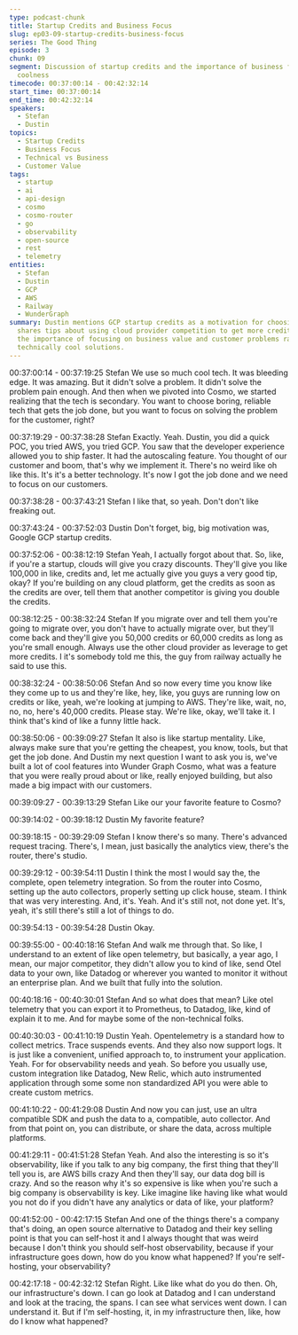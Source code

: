 ```yaml
---
type: podcast-chunk
title: Startup Credits and Business Focus
slug: ep03-09-startup-credits-business-focus
series: The Good Thing
episode: 3
chunk: 09
segment: Discussion of startup credits and the importance of business focus over technical
  coolness
timecode: 00:37:00:14 - 00:42:32:14
start_time: 00:37:00:14
end_time: 00:42:32:14
speakers:
  - Stefan
  - Dustin
topics:
  - Startup Credits
  - Business Focus
  - Technical vs Business
  - Customer Value
tags:
  - startup
  - ai
  - api-design
  - cosmo
  - cosmo-router
  - go
  - observability
  - open-source
  - rest
  - telemetry
entities:
  - Stefan
  - Dustin
  - GCP
  - AWS
  - Railway
  - WunderGraph
summary: Dustin mentions GCP startup credits as a motivation for choosing GCP. Stefan
  shares tips about using cloud provider competition to get more credits and discusses
  the importance of focusing on business value and customer problems rather than building
  technically cool solutions.
---
```


00:37:00:14 - 00:37:19:25
Stefan
We use so much cool tech. It was bleeding edge. It was amazing. But it didn't solve a problem.
It didn't solve the problem pain enough. And then when we pivoted into Cosmo, we started
realizing that the tech is secondary. You want to choose boring, reliable tech that gets the job
done, but you want to focus on solving the problem for the customer, right?

00:37:19:29 - 00:37:38:28
Stefan
Exactly. Yeah. Dustin, you did a quick POC, you tried AWS, you tried GCP. You saw that the
developer experience allowed you to ship faster. It had the autoscaling feature. You thought of
our customer and boom, that's why we implement it. There's no weird like oh like this. It's it's a
better technology. It's now I got the job done and we need to focus on our customers.

00:37:38:28 - 00:37:43:21
Stefan
I like that, so yeah. Don't don't like freaking out.

00:37:43:24 - 00:37:52:03
Dustin
Don't forget, big, big motivation was, Google GCP startup credits.

00:37:52:06 - 00:38:12:19
Stefan
Yeah, I actually forgot about that. So, like, if you're a startup, clouds will give you crazy
discounts. They'll give you like 100,000 in like, credits and, let me actually give you guys a very
good tip, okay? If you're building on any cloud platform, get the credits as soon as the credits
are over, tell them that another competitor is giving you double the credits.

00:38:12:25 - 00:38:32:24
Stefan
If you migrate over and tell them you're going to migrate over, you don't have to actually migrate
over, but they'll come back and they'll give you 50,000 credits or 60,000 credits as long as
you're small enough. Always use the other cloud provider as leverage to get more credits. I it's
somebody told me this, the guy from railway actually he said to use this.

00:38:32:24 - 00:38:50:06
Stefan
And so now every time you know like they come up to us and they're like, hey, like, you guys are
running low on credits or like, yeah, we're looking at jumping to AWS. They're like, wait, no, no,
no, here's 40,000 credits. Please stay. We're like, okay, we'll take it. I think that's kind of like a
funny little hack.

00:38:50:06 - 00:39:09:27
Stefan
It also is like startup mentality. Like, always make sure that you're getting the cheapest, you
know, tools, but that get the job done. And Dustin my next question I want to ask you is, we've
built a lot of cool features into Wunder Graph Cosmo, what was a feature that you were really
proud about or like, really enjoyed building, but also made a big impact with our customers.

00:39:09:27 - 00:39:13:29
Stefan
Like our your favorite feature to Cosmo?

00:39:14:02 - 00:39:18:12
Dustin
My favorite feature?

00:39:18:15 - 00:39:29:09
Stefan
I know there's so many. There's advanced request tracing. There's, I mean, just basically the
analytics view, there's the router, there's studio.

00:39:29:12 - 00:39:54:11
Dustin
I think the most I would say the, the complete, open telemetry integration. So from the router
into Cosmo, setting up the auto collectors, properly setting up click house, steam. I think that
was very interesting. And, it's. Yeah. And it's still not, not done yet. It's, yeah, it's still there's still
a lot of things to do.

00:39:54:13 - 00:39:54:28
Dustin
Okay.

00:39:55:00 - 00:40:18:16
Stefan
And walk me through that. So like, I understand to an extent of like open telemetry, but basically,
a year ago, I mean, our major competitor, they didn't allow you to kind of like, send Otel data to
your own, like Datadog or wherever you wanted to monitor it without an enterprise plan. And we
built that fully into the solution.

00:40:18:16 - 00:40:30:01
Stefan
And so what does that mean? Like otel telemetry that you can export it to Prometheus, to
Datadog, like, kind of explain it to me. And for maybe some of the non-technical folks.

00:40:30:03 - 00:41:10:19
Dustin
Yeah. Opentelemetry is a standard how to collect metrics. Trace suspends events. And they
also now support logs. It is just like a convenient, unified approach to, to instrument your
application. Yeah. For for observability needs and yeah. So before you usually use, custom
integration like Datadog, New Relic, which auto instrumented application through some some
non standardized API you were able to create custom metrics.

00:41:10:22 - 00:41:29:08
Dustin
And now you can just, use an ultra compatible SDK and push the data to a, compatible, auto
collector. And from that point on, you can distribute, or share the data, across multiple platforms.

00:41:29:11 - 00:41:51:28
Stefan
Yeah. And also the interesting is so it's observability, like if you talk to any big company, the first
thing that they'll tell you is, are AWS bills crazy And then they'll say, our data dog bill is crazy.
And so the reason why it's so expensive is like when you're such a big company is observability
is key. Like imagine like having like what would you not do if you didn't have any analytics or
data of like, your platform?

00:41:52:00 - 00:42:17:15
Stefan
And one of the things there's a company that's doing, an open source alternative to Datadog
and their key selling point is that you can self-host it and I always thought that was weird
because I don't think you should self-host observability, because if your infrastructure goes
down, how do you know what happened? If you're self-hosting, your observability?

00:42:17:18 - 00:42:32:12
Stefan
Right. Like like what do you do then. Oh, our infrastructure's down. I can go look at Datadog and
I can understand and look at the tracing, the spans. I can see what services went down. I can
understand it. But if I'm self-hosting, it, in my infrastructure then, like, how do I know what
happened? 